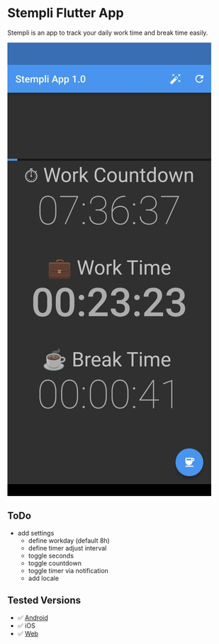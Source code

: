 # Stempli Flutter App

Stempli is an app to track your daily work time and break time easily.

![Screenshot](screenshots/Screenshot1.jpg)

## ToDo

- add settings
    - define workday (default 8h)
    - define timer adjust interval
    - toggle seconds
    - toggle countdown
    - toggle timer via notification
    - add locale

## Tested Versions

- ✅ [Android](https://github.com/mirkoole/Stempli-Flutter-App/releases/download/v1.1.0/app-release.apk)
- ✅ iOS
- ✅ [Web](https://mirkoole.github.io/Stempli-Flutter-App/)

